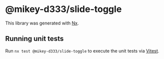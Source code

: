 # @mikey-d333/slide-toggle

This library was generated with [Nx](https://nx.dev).

## Running unit tests

Run `nx test @mikey-d333/slide-toggle` to execute the unit tests via [Vitest](https://vitest.dev/).